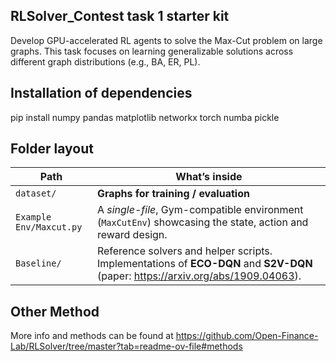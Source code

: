## RLSolver_Contest task 1 starter kit

Develop GPU-accelerated RL agents to solve the Max-Cut problem on large graphs. This task focuses on learning generalizable solutions across different graph distributions (e.g., BA, ER, PL).

## Installation of dependencies 

pip install numpy pandas matplotlib networkx torch numba pickle

## Folder layout

| Path | What’s inside |
|------|---------------|
| `dataset/` | **Graphs for training / evaluation**|
| `Example Env/Maxcut.py` | A *single-file*, Gym-compatible environment (`MaxCutEnv`) showcasing the state, action and reward design. |
| `Baseline/` | Reference solvers and helper scripts. Implementations of **ECO-DQN** and **S2V-DQN** (paper: <https://arxiv.org/abs/1909.04063>).|

## Other Method

More info and methods can be found at <https://github.com/Open-Finance-Lab/RLSolver/tree/master?tab=readme-ov-file#methods>
